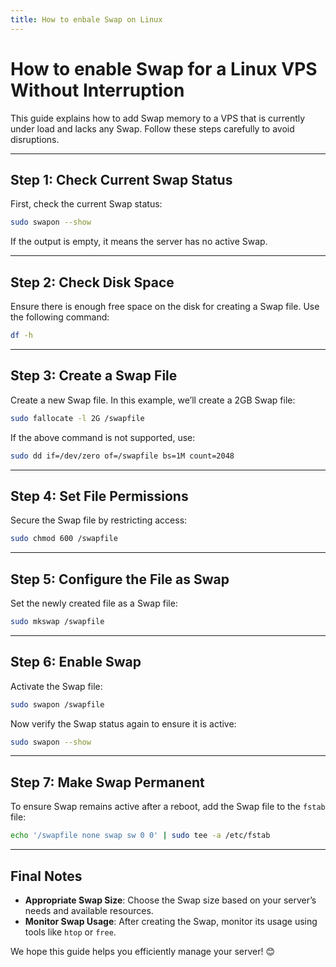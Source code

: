 ```yaml
---
title: How to enbale Swap on Linux
---
```


# How to enable Swap for a Linux VPS Without Interruption

This guide explains how to add Swap memory to a VPS that is currently under load and lacks any Swap. Follow these steps carefully to avoid disruptions.

---

## Step 1: Check Current Swap Status  
First, check the current Swap status:  
<div style="text-align: left; direction: ltr;">

```bash
sudo swapon --show
```

</div>

If the output is empty, it means the server has no active Swap.

---

## Step 2: Check Disk Space  
Ensure there is enough free space on the disk for creating a Swap file. Use the following command:  
<div style="text-align: left; direction: ltr;">

```bash
df -h
```

</div>

---

## Step 3: Create a Swap File  
Create a new Swap file. In this example, we’ll create a 2GB Swap file:  
<div style="text-align: left; direction: ltr;">

```bash
sudo fallocate -l 2G /swapfile
```

</div>

If the above command is not supported, use:  
<div style="text-align: left; direction: ltr;">

```bash
sudo dd if=/dev/zero of=/swapfile bs=1M count=2048
```

</div>

---

## Step 4: Set File Permissions  
Secure the Swap file by restricting access:  
<div style="text-align: left; direction: ltr;">

```bash
sudo chmod 600 /swapfile
```

</div>

---

## Step 5: Configure the File as Swap  
Set the newly created file as a Swap file:  
<div style="text-align: left; direction: ltr;">

```bash
sudo mkswap /swapfile
```

</div>

---

## Step 6: Enable Swap  
Activate the Swap file:  
<div style="text-align: left; direction: ltr;">

```bash
sudo swapon /swapfile
```

</div>

Now verify the Swap status again to ensure it is active:  
<div style="text-align: left; direction: ltr;">

```bash
sudo swapon --show
```

</div>

---

## Step 7: Make Swap Permanent  
To ensure Swap remains active after a reboot, add the Swap file to the `fstab` file:  
<div style="text-align: left; direction: ltr;">

```bash
echo '/swapfile none swap sw 0 0' | sudo tee -a /etc/fstab
```

</div>

---

## Final Notes  
- **Appropriate Swap Size**: Choose the Swap size based on your server’s needs and available resources.  
- **Monitor Swap Usage**: After creating the Swap, monitor its usage using tools like `htop` or `free`.  

We hope this guide helps you efficiently manage your server! 😊

